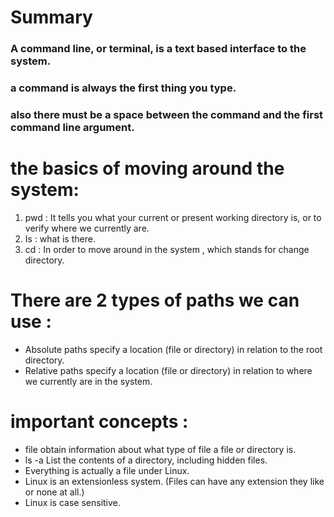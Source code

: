 # Summary
### A command line, or terminal, is a text based interface to the system.
### a command is always the first thing you type.
### also there must be a space between the command and the first command line argument.
# the basics of moving around the system:
 1. pwd : It tells you what your current or present working directory is, or to verify where we currently are.
 1. Is : what is there.
 1. cd : In order to move around in the system , which stands for change directory.
# There are 2 types of paths we can use :
* Absolute paths specify a location (file or directory) in relation to the root directory.
* Relative paths specify a location (file or directory) in relation to where we currently are in the system.
# important concepts :
* file obtain information about what type of file a file or directory is.
* ls -a List the contents of a directory, including hidden files.
* Everything is actually a file under Linux.
* Linux is an extensionless system.
(Files can have any extension they like or none at all.)
* Linux is case sensitive.
